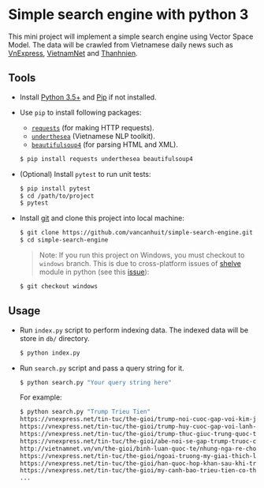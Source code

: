 # Simple search engine with python 3

This mini project will implement a simple search engine using Vector Space Model. The data will be crawled from Vietnamese daily news such as [VnExpress](https://vnexpress.net/), [VietnamNet](http://vietnamnet.vn/) and [Thanhnien](https://thanhnien.vn/).

## Tools

- Install [Python 3.5+](https://www.python.org/) and [Pip](https://pypi.org/project/pip/) if not installed.
- Use `pip` to install following packages:
    - [`requests`](http://docs.python-requests.org/en/master/) (for making HTTP requests).
    - [`underthesea`](https://github.com/magizbox/underthesea) (Vietnamese NLP toolkit).
    - [`beautifulsoup4`](https://www.crummy.com/software/BeautifulSoup/bs4/doc/) (for parsing HTML and XML).

    ```bash
    $ pip install requests underthesea beautifulsoup4
    ```

- (Optional) Install `pytest` to run unit tests:

    ```bash
    $ pip install pytest
    $ cd /path/to/project
    $ pytest
    ```

- Install [git](https://git-scm.com/) and clone this project into local machine:

    ```bash
    $ git clone https://github.com/vancanhuit/simple-search-engine.git
    $ cd simple-search-engine
    ```

    > Note: If you run this project on Windows, you must checkout to `windows` branch. This is due to cross-platform issues of [shelve](https://docs.python.org/3/library/shelve.html) module in python (see this [issue](https://stackoverflow.com/questions/8704728/using-python-shelve-cross-platform)):

    ```bash
    $ git checkout windows
    ```

## Usage

- Run `index.py` script to perform indexing data. The indexed data will be store in `db/` directory.

    ```bash
    $ python index.py
    ```

- Run `search.py` script and pass a query string for it.

    ```bash
    $ python search.py "Your query string here"
    ```

    For example:

    ```bash
    $ python search.py "Trump Trieu Tien"
    https://vnexpress.net/tin-tuc/the-gioi/trump-noi-cuoc-gap-voi-kim-jong-un-van-co-the-dien-ra-vao-12-6-3754763.html - 0.32331036424704196
    https://vnexpress.net/tin-tuc/the-gioi/trump-huy-cuoc-gap-voi-lanh-dao-trieu-tien-3754245.html - 0.3158077661308892
    https://vnexpress.net/tin-tuc/the-gioi/trump-thuc-giuc-trung-quoc-that-chat-bien-gioi-voi-trieu-tien-3752746.html - 0.3017484484730665
    https://vnexpress.net/tin-tuc/the-gioi/abe-noi-se-gap-trump-truoc-cuoc-hop-thuong-dinh-my-trieu-3755808.html - 0.30059730510834515
    http://vietnamnet.vn/vn/the-gioi/binh-luan-quoc-te/nhung-nga-re-chop-nhoang-kho-luong-cua-thuong-dinh-trump-kim-453759.html - 0.2990576238183994
    https://vnexpress.net/tin-tuc/the-gioi/ngoai-truong-my-giai-thich-ly-do-cuoc-gap-trump-kim-bi-huy-3754252.html - 0.2807074203562179
    https://vnexpress.net/tin-tuc/the-gioi/han-quoc-hop-khan-sau-khi-trump-tuyen-bo-huy-gap-kim-jong-un-3754256.html - 0.24340889391647347
    https://vnexpress.net/tin-tuc/the-gioi/my-canh-bao-trieu-tien-co-the-chiu-chung-so-phan-nhu-libya-3753226.html - 0.24232103427164864
    ...
    ```

